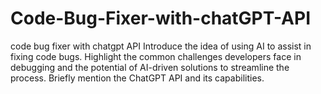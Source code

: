 # Code-Bug-Fixer-with-chatGPT-API
code bug fixer with chatgpt API
Introduce the idea of using AI to assist in fixing code bugs. Highlight the common challenges developers face in debugging and the potential of AI-driven solutions to streamline the process. Briefly mention the ChatGPT API and its capabilities.
